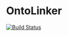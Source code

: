 # OntoLinker

[![Build Status](https://github.com/damourChris/OntoLinker.jl/actions/workflows/CI.yml/badge.svg?branch=master)](https://github.com/damourChris/OntoLinker.jl/actions/workflows/CI.yml?query=branch%3Amaster)
